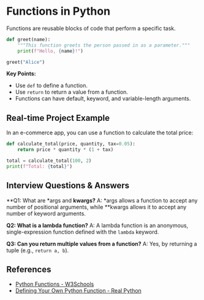 # Functions in Python

Functions are reusable blocks of code that perform a specific task.

```python
def greet(name):
    """This function greets the person passed in as a parameter."""
    print(f"Hello, {name}!")

greet("Alice")
```

**Key Points:**
- Use `def` to define a function.
- Use `return` to return a value from a function.
- Functions can have default, keyword, and variable-length arguments.

## Real-time Project Example
In an e-commerce app, you can use a function to calculate the total price:

```python
def calculate_total(price, quantity, tax=0.05):
    return price * quantity * (1 + tax)

total = calculate_total(100, 2)
print(f"Total: {total}")
```

## Interview Questions & Answers
**Q1: What are *args and **kwargs?**
A: *args allows a function to accept any number of positional arguments, while **kwargs allows it to accept any number of keyword arguments.

**Q2: What is a lambda function?**
A: A lambda function is an anonymous, single-expression function defined with the `lambda` keyword.

**Q3: Can you return multiple values from a function?**
A: Yes, by returning a tuple (e.g., `return a, b`).

## References
- [Python Functions - W3Schools](https://www.w3schools.com/python/python_functions.asp)
- [Defining Your Own Python Function - Real Python](https://realpython.com/defining-your-own-python-function/)

